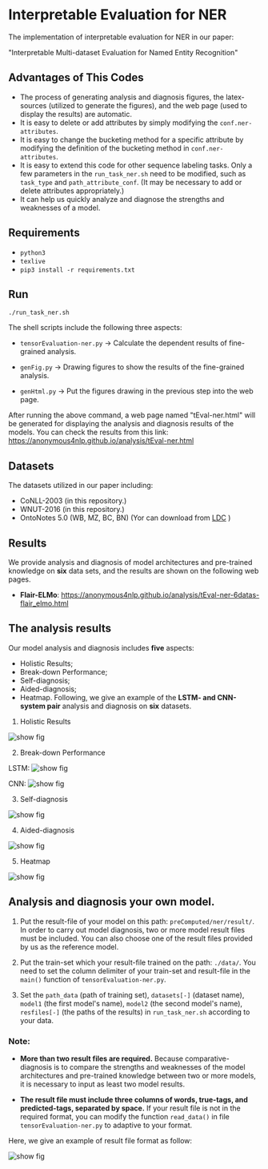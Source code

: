 # Interpretable Evaluation for NER
The implementation of interpretable evaluation for NER in our paper:

"Interpretable Multi-dataset Evaluation for Named Entity Recognition"

## Advantages of This Codes
* The process of generating analysis and diagnosis figures, the latex-sources (utilized to generate the figures), and the web page (used to display the results) are automatic.
* It is easy to delete or add attributes by simply modifying the `conf.ner-attributes`.
* It is easy to change the bucketing method for a specific attribute by modifying the definition of the bucketing method in  `conf.ner-attributes`.
* It is easy to extend this code for other sequence labeling tasks. Only a few parameters in the `run_task_ner.sh` need to be modified, such as `task_type` and  `path_attribute_conf`. (It may be necessary to add or delete attributes appropriately.)
* It can help us quickly analyze and diagnose the strengths and weaknesses of a model.




## Requirements

-  `python3`
-  `texlive`
- `pip3 install -r requirements.txt`

 
## Run

`./run_task_ner.sh`

The shell scripts include the following three aspects:

- `tensorEvaluation-ner.py` -> Calculate the dependent results of fine-grained analysis.

- `genFig.py` -> Drawing figures to show the results of the fine-grained analysis.

- `genHtml.py` -> Put the figures drawing in the previous step into the web page.

After running the above command, a web page named "tEval-ner.html" will be generated for displaying the analysis and diagnosis results of the models. You can check the results from this link: https://anonymous4nlp.github.io/analysis/tEval-ner.html

## Datasets

The datasets utilized in our paper including:

- CoNLL-2003 (in this repository.)
- WNUT-2016 (in this repository.)
- OntoNotes 5.0 (WB, MZ, BC, BN) (Yor can download from [LDC](https://catalog.ldc.upenn.edu/LDC2013T19) )

## Results
We provide analysis and diagnosis of model architectures and pre-trained knowledge on **six** data sets, and the results are shown on the following web pages.

- **Flair-ELMo**: https://anonymous4nlp.github.io/analysis/tEval-ner-6datas-flair_elmo.html


## The analysis results

Our model analysis and diagnosis includes **five** aspects: 
- Holistic Results; 
- Break-down Performance; 
- Self-diagnosis; 
- Aided-diagnosis; 
- Heatmap. 
Following, we give an example of the **LSTM- and CNN-system pair** analysis and diagnosis on **six** datasets.

1) Holistic Results

![show fig](https://github.com/anonymous4nlp/anonymous4nlp.github.io/raw/master/img/1holistic-result2.png)

2) Break-down Performance

LSTM: ![show fig](https://github.com/anonymous4nlp/anonymous4nlp.github.io/raw/master/img/2breakdown-lstm2.png)

CNN: ![show fig](https://github.com/anonymous4nlp/anonymous4nlp.github.io/raw/master/img/2breakdown-cnn2.png)


3) Self-diagnosis

![show fig](https://github.com/anonymous4nlp/anonymous4nlp.github.io/raw/master/img/3selfdiag-lstmcnn2.png)

4) Aided-diagnosis

![show fig](https://github.com/anonymous4nlp/anonymous4nlp.github.io/raw/master/img/4compdiag-lstmcnn2.png)

5) Heatmap

![show fig](https://github.com/anonymous4nlp/anonymous4nlp.github.io/raw/master/img/5heatmap2.png)


## Analysis and diagnosis your own model.

1) Put the result-file of your model on this path: `preComputed/ner/result/`. In order to carry out model diagnosis, two or more model result files must be included. You can also choose one of the result files provided by us as the reference model.

2) Put the train-set which your result-file trained on the path: `./data/`. You need to set the column delimiter of your train-set and result-file in the `main()` function of `tensorEvaluation-ner.py`.

3) Set the `path_data` (path of training set), `datasets[-]` (dataset name), `model1` (the first model's name), `model2` (the second model's name), `resfiles[-]` (the paths of the results) in `run_task_ner.sh` according to your data.

### Note: 
- **More than two result files are required.**  Because comparative-diagnosis is to compare the strengths and weaknesses of the model architectures and pre-trained knowledge between two or more models, it is necessary to input as least two model results. 

- **The result file must include three columns of words, true-tags, and predicted-tags, separated by space.** If your result file is not in the required format, you can modify the function `read_data()` in file `tensorEvaluation-ner.py` to adaptive to your format. 

Here, we give an example of result file format as follow:

![show fig](https://github.com/anonymous4nlp/anonymous4nlp.github.io/blob/master/img/data-format.png)




